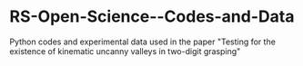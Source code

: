 # RS-Open-Science--Codes-and-Data
Python codes and experimental data used in the paper "Testing for the existence of kinematic uncanny valleys in two-digit grasping"
